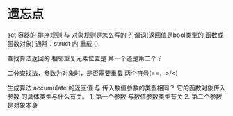 # 遗忘点
set 容器的 排序规则 与 对象规则是怎么写的？
谓词(返回值是bool类型的 函数或函数对象) 
通常：struct 内 重载 () 


查找算法返回的 相邻重复元素位置是 第一个还是第二个？

二分查找法，参数为对象时，是否需要重载 两个符号(==，>/<)

生成算法 accumulate 的返回值 与 传入数值参数的类型相同？
它的函数对象传入参数 的具体类型与什么有关。
    1. 第一个参数 与数值参数类型有关
    2. 第二个参数 是对象本身